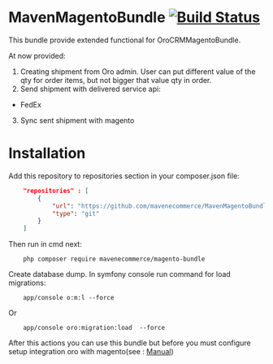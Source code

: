 MavenMagentoBundle [![Build Status](https://travis-ci.org/mavenecommerce/MavenMagentoBundle.svg)](https://travis-ci.org/mavenecommerce/MavenMagentoBundle)
=======

This bundle provide extended functional for OroCRMMagentoBundle.

At now provided:
  1. Creating shipment from Oro admin. User can put different value of the qty for order items, but not bigger that value qty in order.
  2. Send shipment with delivered service api:
  -   FedEx
  3. Sync sent shipment with magento

Installation
=======

Add this repository to repositories section in your composer.json file:
```JSON
    "repositories" : [
        {
            "url": "https://github.com/mavenecommerce/MavenMagentoBundle",
            "type": "git"
        }
    ]
```
Then run in cmd next:
```
    php composer require mavenecommerce/magento-bundle
```

Create database dump. In symfony console run command for load migrations:

```
    app/console o:m:l --force
```
Or
```
    app/console oro:migration:load  --force
```

After this actions you can use this bundle but before you must configure setup integration oro with magento(see : [Manual](https://www.orocrm.com/documentation/index/current/user-guide/magento-channel-integration "Manual"))


